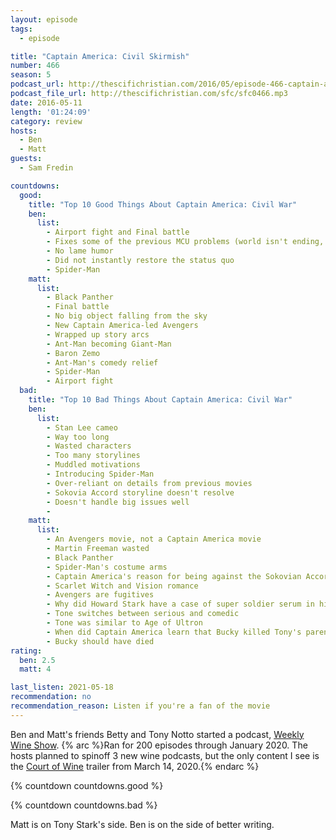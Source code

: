 ```yaml
---
layout: episode
tags:
  - episode

title: "Captain America: Civil Skirmish"
number: 466
season: 5
podcast_url: http://thescifichristian.com/2016/05/episode-466-captain-america-civil-skirmish/
podcast_file_url: http://thescifichristian.com/sfc/sfc0466.mp3
date: 2016-05-11
length: '01:24:09'
category: review
hosts:
  - Ben
  - Matt
guests:
  - Sam Fredin

countdowns:
  good:
    title: "Top 10 Good Things About Captain America: Civil War"
    ben:
      list:
        - Airport fight and Final battle
        - Fixes some of the previous MCU problems (world isn't ending, no big object fell from the sky)
        - No lame humor
        - Did not instantly restore the status quo
        - Spider-Man
    matt: 
      list:
        - Black Panther
        - Final battle
        - No big object falling from the sky
        - New Captain America-led Avengers
        - Wrapped up story arcs
        - Ant-Man becoming Giant-Man
        - Baron Zemo
        - Ant-Man's comedy relief
        - Spider-Man
        - Airport fight
  bad:
    title: "Top 10 Bad Things About Captain America: Civil War"
    ben:
      list:
        - Stan Lee cameo
        - Way too long
        - Wasted characters
        - Too many storylines
        - Muddled motivations
        - Introducing Spider-Man
        - Over-reliant on details from previous movies
        - Sokovia Accord storyline doesn't resolve
        - Doesn't handle big issues well
        - 
    matt: 
      list:
        - An Avengers movie, not a Captain America movie
        - Martin Freeman wasted
        - Black Panther
        - Spider-Man's costume arms
        - Captain America's reason for being against the Sokovian Accords was unclear
        - Scarlet Witch and Vision romance
        - Avengers are fugitives
        - Why did Howard Stark have a case of super soldier serum in his trunk?
        - Tone switches between serious and comedic
        - Tone was similar to Age of Ultron
        - When did Captain America learn that Bucky killed Tony's parents?
        - Bucky should have died
rating:
  ben: 2.5
  matt: 4

last_listen: 2021-05-18
recommendation: no
recommendation_reason: Listen if you're a fan of the movie
---
```


Ben and Matt's friends Betty and Tony Notto started a podcast, [Weekly Wine Show](https://weeklywineshow.com/). 
{% arc %}Ran for 200 episodes through January 2020. The hosts planned to spinoff 3 new wine podcasts, but the only content I see is the [Court of Wine](http://courtofwine.com/) trailer from March 14, 2020.{% endarc %}

{% countdown countdowns.good %}

{% countdown countdowns.bad %}

Matt is on Tony Stark's side. Ben is on the side of better writing.